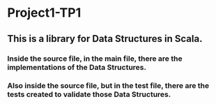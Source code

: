 # Project1-TP1

## This is a library for Data Structures in Scala.

### Inside the source file, in the main file, there are the implementations of the Data Structures.
### Also inside the source file, but in the test file, there are the tests created to validate those Data Structures.
